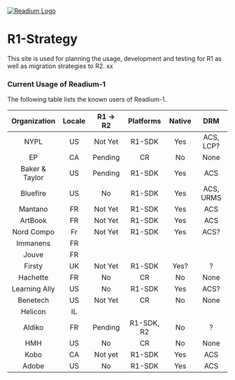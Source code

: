 [![Readium Logo](https://readium.org/assets/logos/readiumlogo_64.png)](https://readium.org)

# R1-Strategy
This site is used for planning the usage, development and testing for R1 as well as migration strategies to R2. xx

### Current Usage of Readium-1
The following table lists the known users of Readium-1.

|  Organization  | Locale | R1 -> R2 | Platforms | Native | DRM |
|:-------------:|:-------------:|:------------:|:--------:|:-------:|:-------:|
| NYPL  | US | Not Yet | R1-SDK | Yes | ACS, LCP? |
| EP  | CA | Pending | CR | No | None |
| Baker & Taylor  | US | Pending | R1-SDK | Yes | ACS |
| Bluefire  | US | No | R1-SDK | Yes | ACS, URMS |
| Mantano  | FR | Not Yet | R1-SDK | Yes | ACS |
| ArtBook  | FR | Not Yet | R1-SDK | Yes | ACS |
| Nord Compo  | Fr | Not Yet | R1-SDK | Yes | ACS? |
| Immanens  | FR |  |  | | |
| Jouve  | FR |  |  | | |
| Firsty  | UK | Not Yet | R1-SDK | Yes? | ? |
| Hachette  | FR | No | CR | No | None |
| Learning Ally  | US | No | R1-SDK | Yes | ACS? |
| Benetech  | US | Not Yet | CR | No | None |
| Helicon  | IL |  |  | | |
| Aldiko  | FR | Pending | R1-SDK, R2 | No | ? |
| HMH  | US | No | CR  | No | None |
| Kobo  | CA | Not yet | R1-SDK | Yes | ACS |
| Adobe  | US | No | R1-SDK | Yes | ACS |



